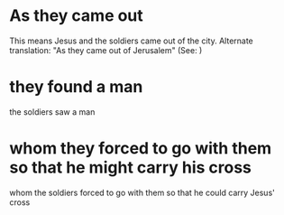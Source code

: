 
# As they came out
This means Jesus and the soldiers came out of the city. Alternate translation: "As they came out of Jerusalem" (See: )

# they found a man
the soldiers saw a man

# whom they forced to go with them so that he might carry his cross
whom the soldiers forced to go with them so that he could carry Jesus' cross
